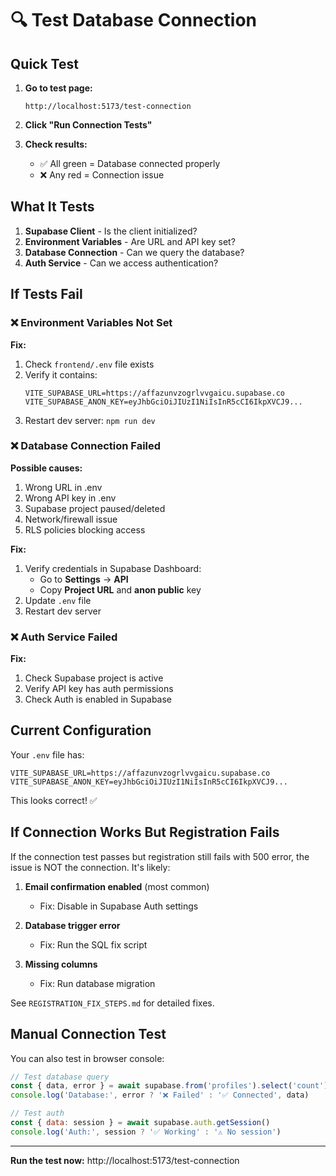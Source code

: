 # 🔍 Test Database Connection

## Quick Test

1. **Go to test page:**
   ```
   http://localhost:5173/test-connection
   ```

2. **Click "Run Connection Tests"**

3. **Check results:**
   - ✅ All green = Database connected properly
   - ❌ Any red = Connection issue

## What It Tests

1. **Supabase Client** - Is the client initialized?
2. **Environment Variables** - Are URL and API key set?
3. **Database Connection** - Can we query the database?
4. **Auth Service** - Can we access authentication?

## If Tests Fail

### ❌ Environment Variables Not Set
**Fix:**
1. Check `frontend/.env` file exists
2. Verify it contains:
   ```
   VITE_SUPABASE_URL=https://affazunvzogrlvvgaicu.supabase.co
   VITE_SUPABASE_ANON_KEY=eyJhbGciOiJIUzI1NiIsInR5cCI6IkpXVCJ9...
   ```
3. Restart dev server: `npm run dev`

### ❌ Database Connection Failed
**Possible causes:**
1. Wrong URL in .env
2. Wrong API key in .env
3. Supabase project paused/deleted
4. Network/firewall issue
5. RLS policies blocking access

**Fix:**
1. Verify credentials in Supabase Dashboard:
   - Go to **Settings** → **API**
   - Copy **Project URL** and **anon public** key
2. Update `.env` file
3. Restart dev server

### ❌ Auth Service Failed
**Fix:**
1. Check Supabase project is active
2. Verify API key has auth permissions
3. Check Auth is enabled in Supabase

## Current Configuration

Your `.env` file has:
```
VITE_SUPABASE_URL=https://affazunvzogrlvvgaicu.supabase.co
VITE_SUPABASE_ANON_KEY=eyJhbGciOiJIUzI1NiIsInR5cCI6IkpXVCJ9...
```

This looks correct! ✅

## If Connection Works But Registration Fails

If the connection test passes but registration still fails with 500 error, the issue is NOT the connection. It's likely:

1. **Email confirmation enabled** (most common)
   - Fix: Disable in Supabase Auth settings

2. **Database trigger error**
   - Fix: Run the SQL fix script

3. **Missing columns**
   - Fix: Run database migration

See `REGISTRATION_FIX_STEPS.md` for detailed fixes.

## Manual Connection Test

You can also test in browser console:

```javascript
// Test database query
const { data, error } = await supabase.from('profiles').select('count')
console.log('Database:', error ? '❌ Failed' : '✅ Connected', data)

// Test auth
const { data: session } = await supabase.auth.getSession()
console.log('Auth:', session ? '✅ Working' : '⚠️ No session')
```

---

**Run the test now:** http://localhost:5173/test-connection
